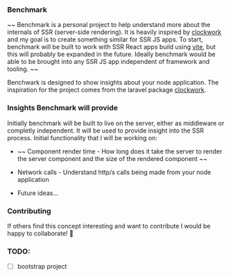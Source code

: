### Benchmark

~~ Benchmark is a personal project to help understand more about the internals of SSR (server-side rendering). It is heavily inspired by [clockwork](https://github.com/itsgoingd/clockwork) and my goal is to create something similar for SSR JS apps. To start, benchmark will be built to work with SSR React apps build using [vite](https://vitejs.dev/), but this will probably be expanded in the future. Ideally benchmark would be able to be brought into any SSR JS app independent of framework and tooling. ~~

Benchwark is designed to show insights about your node application. The inspiration for the project comes from the laravel package [clockwork](https://github.com/itsgoingd/clockwork).

### Insights Benchmark will provide

Initially benchmark will be built to live on the server, either as middleware or completly independent. It will be used to provide insight into the SSR process. Initial functionality that I will be working on:

- ~~ Component render time - How long does it take the server to render the server component and the size of the rendered component ~~

- Network calls - Understand http/s calls being made from your node application

- Future ideas...

### Contributing

If others find this concept interesting and want to contribute I would be happy to collaborate! 🎉

### TODO:

- [ ] bootstrap project
